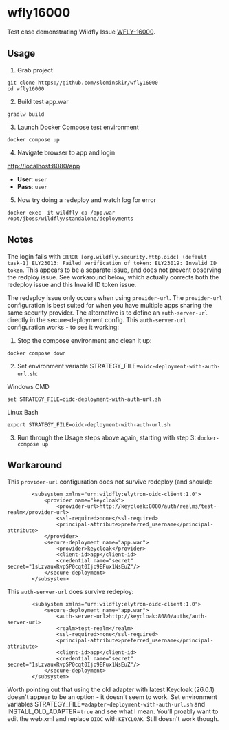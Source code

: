 # wfly16000

Test case demonstrating Wildfly Issue [WFLY-16000](https://issues.redhat.com/browse/WFLY-16000).

## Usage
1. Grab project
```
git clone https://github.com/slominskir/wfly16000
cd wfly16000
```
2. Build test app.war
```
gradlw build
```
3. Launch Docker Compose test environment
```
docker compose up
```
4. Navigate browser to app and login

[http://localhost:8080/app](http://localhost:8080/app)

 - **User**: `user`
 - **Pass**: `user`

5. Now try doing a redeploy and watch log for error

```
docker exec -it wildfly cp /app.war /opt/jboss/wildfly/standalone/deployments
```

## Notes

The login fails with `ERROR [org.wildfly.security.http.oidc] (default task-1) ELY23013: Failed verification of token: ELY23019: Invalid ID token`.  This appears to be a separate issue, and does not prevent observing the redploy issue.  See workaround below, which actually corrects both the redeploy issue and this Invalid ID token issue.

The redeploy issue only occurs when using `provider-url`.   The `provider-url` configuration is best suited for when you have multiple apps sharing the same security provider.  The alternative is to define an `auth-server-url` directly in the secure-deployment config.  This `auth-server-url` configuration works - to see it working:

1. Stop the compose environment and clean it up:
```
docker compose down
```
2. Set environment variable STRATEGY_FILE=`oidc-deployment-with-auth-url.sh`:

Windows CMD
```
set STRATEGY_FILE=oidc-deployment-with-auth-url.sh
```
Linux Bash
```
export STRATEGY_FILE=oidc-deployment-with-auth-url.sh
```
3. Run through the Usage steps above again, starting with step 3: `docker-compose up`



## Workaround

This `provider-url` configuration does not survive redeploy (and should):
```
        <subsystem xmlns="urn:wildfly:elytron-oidc-client:1.0">
            <provider name="keycloak">
                <provider-url>http://keycloak:8080/auth/realms/test-realm</provider-url>
                <ssl-required>none</ssl-required>
                <principal-attribute>preferred_username</principal-attribute>
            </provider>
            <secure-deployment name="app.war">
                <provider>keycloak</provider>
                <client-id>app</client-id>
                <credential name="secret" secret="1sLzvauxRvpSP0cqt0Ijo9EFux1NsEuZ"/>
            </secure-deployment>
        </subsystem>
```

This `auth-server-url` does survive redeploy:
```
        <subsystem xmlns="urn:wildfly:elytron-oidc-client:1.0">
            <secure-deployment name="app.war">
                <auth-server-url>http://keycloak:8080/auth</auth-server-url>
                <realm>test-realm</realm>
                <ssl-required>none</ssl-required>
                <principal-attribute>preferred_username</principal-attribute>
                <client-id>app</client-id>
                <credential name="secret" secret="1sLzvauxRvpSP0cqt0Ijo9EFux1NsEuZ"/>
            </secure-deployment>
        </subsystem>
```

Worth pointing out that using the old adapter with latest Keycloak (26.0.1) doesn't appear to be an option - it doesn't seem to work.  Set environment variables STRATEGY_FILE=`adapter-deployment-with-auth-url.sh` and INSTALL_OLD_ADAPTER=`true` and see what I mean.   You'll proably want to edit the web.xml and replace `OIDC` with `KEYCLOAK`.  Still doesn't work though.  
